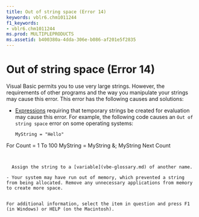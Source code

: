 ```yaml
---
title: Out of string space (Error 14)
keywords: vblr6.chm1011244
f1_keywords:
- vblr6.chm1011244
ms.prod: MULTIPLEPRODUCTS
ms.assetid: b400380a-4dda-306e-b086-af201e5f2835
---
```



# Out of string space (Error 14)

Visual Basic permits you to use very large strings. However, the requirements of other programs and the way you manipulate your strings may cause this error. This error has the following causes and solutions:



- [Expressions](vbe-glossary.md) requiring that temporary strings be created for evaluation may cause this error. For example, the following code causes an `Out of string space` error on some operating systems:
    
  ```
  MyString = "Hello" 
For Count = 1 To 100 
MyString = MyString &; MyString 
Next Count 

  ```


    Assign the string to a [variable](vbe-glossary.md) of another name.
    
- Your system may have run out of memory, which prevented a string from being allocated. Remove any unnecessary applications from memory to create more space.
    

For additional information, select the item in question and press F1 (in Windows) or HELP (on the Macintosh).


